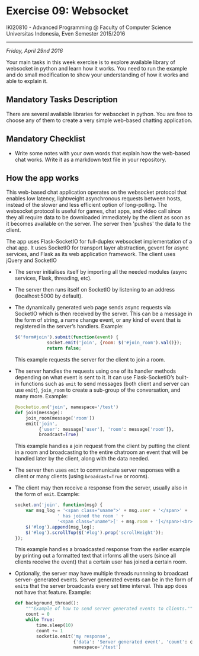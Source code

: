 Exercise 09: Websocket
==========================================================

IKI20810 - Advanced Programming @ Faculty of Computer Science
Universitas Indonesia, Even Semester 2015/2016

* * *

*Friday, April 29nd 2016*

Your main tasks in this week exercise is to explore
available library of websocket in python and learn how it works.
You need to run the example and do small modification to show
your understanding of how it works and able to explain it.


Mandatory Tasks Description
---------------------------

There are several available libraries for websocket in python.
You are free to choose any of them to create a very simple
web-based chatting application.

Mandatory Checklist
-------------------
- Write some notes with your own words that explain how the web-based chat works. 
Write it as a markdown text file in your repository.

How the app works
-----------------
This web-based chat application operates on the websocket protocol that enables low
latency, lightweight asynchronous requests between hosts, instead of the slower and
less efficient option of long-polling. The websocket protocol is useful for games,
chat apps, and video call since they all require data to be downloaded immediately
by the client as soon as it becomes available on the server. The server then
'pushes' the data to the client.

The app uses Flask-SocketIO for full-duplex websocket implementation of a chat app.
It uses SocketIO for transport layer abstraction, gevent for async services, and
Flask as its web application framework. The client uses jQuery and SocketIO 

- The server initialises itself by importing all the needed modules (async
services, Flask, threading, etc).

- The server then runs itself on SocketIO by listening to an address (localhost:5000
by default).

- The dynamically generated web page sends async requests via SocketIO which is
then received by the server. This can be a message in the form of string, a name
change event, or any kind of event that is registered in the server’s handlers.
Example:

	```javascript
    $('form#join').submit(function(event) {
                socket.emit('join', {room: $('#join_room').val()});
                return false;
    ```
    This example requests the server for the client to join a room.

- The server handles the requests using one of its handler methods depending on
what event is sent to it. It can use Flask-SocketIO’s built-in functions such as
`emit` to send messages (both client and server can use `emit`), `join_room` to
create a sub-group of the conversation, and many more.
Example:

	```python
	@socketio.on('join', namespace='/test')
	def join(message):
	    join_room(message['room'])
	    emit('join',
	         {'user': message['user'], 'room': message['room']},
	         broadcast=True)
	```
	This example handles a join request from the client by putting the client in 
	a room and broadcasting to the entire chatroom an event that will be handled
	later by the client, along with the data needed.

- The server then uses `emit` to communicate server responses with a client or
many clients (using `broadcast=True` or rooms).

- The client may then receive a response from the server, usually also in the 
form of `emit`.
Example:
	```javascript
	socket.on('join', function(msg) {
        var msg_log = '<span class="uname">' + msg.user + '</span>' +
                    ' has joined the room ' +
                    '<span class="uname">[' + msg.room + ']</span>!<br>';
        $('#log').append(msg_log);
        $('#log').scrollTop($('#log').prop('scrollHeight'));
    });
    ```
    This example handles a broadcasted response from the earlier example by 
    printing out a formatted text that informs all the users (since all clients
    receive the event) that a certain user has joined a certain room.

- Optionally, the server may have multiple threads runnning to broadcast server-
generated events. Server generated events can be in the form of `emit`s that the
server broadcasts every set time interval. This app does not have that feature.
Example:
	
	```python
	def background_thread():
	    """Example of how to send server generated events to clients."""
	    count = 0
	    while True:
	        time.sleep(10)
	        count += 1
	        socketio.emit('my response',
	                      {'data': 'Server generated event', 'count': count},
	                      namespace='/test')
	```